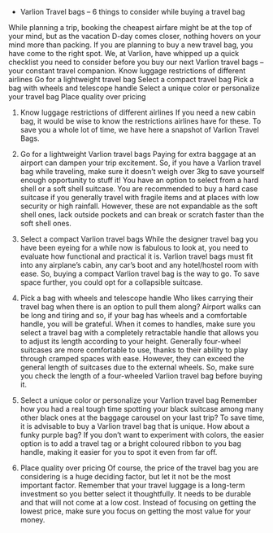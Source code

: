 - Varlion Travel bags – 6 things to consider while buying a travel bag

While planning a trip, booking the cheapest airfare might be at the top of your mind, but as the vacation D-day comes closer, nothing hovers on your mind more than packing. If you are planning to buy a new travel bag, you have come to the right spot. We, at Varlion, have whipped up a quick checklist you need to consider before you buy our next Varlion travel bags – your constant travel companion.
Know luggage restrictions of different airlines
Go for a lightweight travel bag
Select a compact travel bag
Pick a bag with wheels and telescope handle
Select a unique color or personalize your travel bag
Place quality over pricing
1. Know luggage restrictions of different airlines
If you need a new cabin bag, it would be wise to know the restrictions airlines have for these. To save you a whole lot of time, we have here a snapshot of Varlion Travel Bags.

2. Go for a lightweight Varlion travel bags
Paying for extra baggage at an airport can dampen your trip excitement. So, if you have a  Varlion travel bag  while traveling, make sure it doesn’t weigh over 3kg to save yourself enough opportunity to stuff it! You have an option to select from a hard shell or a soft shell suitcase. You are recommended to buy a hard case suitcase if you generally travel with fragile items and at places with low security or high rainfall. However, these are not expandable as the soft shell ones, lack outside pockets and can break or scratch faster than the soft shell ones.
3. Select a compact Varlion travel bags
While the designer travel bag you have been eyeing for a while now is fabulous to look at, you need to evaluate how functional and practical it is. Varlion travel bags must fit into any airplane’s cabin, any car’s boot and any hotel/hostel room with ease. So, buying a compact Varlion travel bag is the way to go. To save space further, you could opt for a collapsible suitcase.
4. Pick a bag with wheels and telescope handle
Who likes carrying their travel bag when there is an option to pull them along? Airport walks can be long and tiring and so, if your bag has wheels and a comfortable handle, you will be grateful. When it comes to handles, make sure you select a travel bag with a completely retractable handle that allows you to adjust its length according to your height. Generally four-wheel suitcases are more comfortable to use, thanks to their ability to play through cramped spaces with ease. However, they can exceed the general length of suitcases due to the external wheels. So, make sure you check the length of a four-wheeled  Varlion travel bag before buying it.
5. Select a unique color or personalize your Varlion travel bag
Remember how you had a real tough time spotting your black suitcase among many other black ones at the baggage carousel on your last trip? To save time, it is advisable to buy a Varlion  travel bag that is unique. How about a funky purple bag? If you don’t want to experiment with colors, the easier option is to add a travel tag or a bright coloured ribbon to you bag handle, making it easier for you to spot it even from far off.
6. Place quality over pricing
Of course, the price of the travel bag you are considering is a huge deciding factor, but let it not be the most important factor. Remember that your travel luggage is a long-term investment so you better select it thoughtfully. It needs to be durable and that will not come at a low cost. Instead of focusing on getting the lowest price, make sure you focus on getting the most value for your money. 
